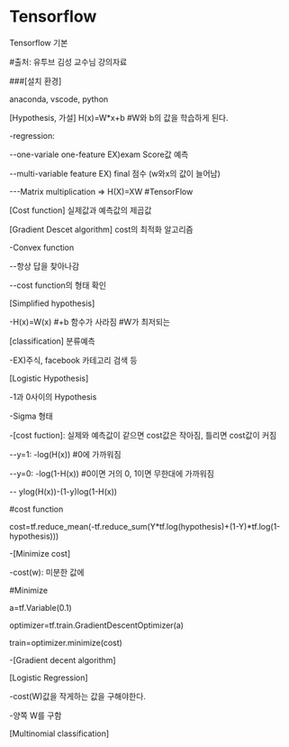 # Tensorflow 
Tensorflow 기본

#출처: 유투브 김성 교수님 강의자료


###[설치 환경]

anaconda, vscode, python



[Hypothesis, 가설]  H(x)=W*x+b #W와 b의 값을 학습하게 된다.

-regression:

  --one-variale one-feature EX)exam Score값 예측
  
  --multi-variable feature EX) final  점수 (w와x의 값이 늘어남)
    
   ---Matrix multiplication => H(X)=XW #TensorFlow



[Cost function] 실제값과 예측값의 제곱값



[Gradient Descet algorithm] cost의 최적화 알고리즘

-Convex function
  
  --항상 답을 찾아나감
  
  --cost function의 형태 확인
  
  
  
[Simplified hypothesis]
  
 -H(x)=W(x) #+b 함수가 사라짐 #W가 최저되는 



[classification] 분류예측

-EX)주식, facebook 카테고리 검색 등



[Logistic Hypothesis]

-1과 0사이의 Hypothesis

-Sigma 형태

-[cost fuction]: 실제와 예측값이 같으면 cost값은 작아짐, 틀리면 cost값이 커짐

   --y=1: -log(H(x)) #0에 가까워짐
   
   --y=0: -log(1-H(x)) #0이면 거의 0, 1이면 무한대에 가까워짐
   
   --  ylog(H(x))-(1-y)log(1-H(x))
   
 #cost function
 
  cost=tf.reduce_mean(-tf.reduce_sum(Y*tf.log(hypothesis)+(1-Y)*tf.log(1-hypothesis)))
   
-[Minimize cost]

  -cost(w): 미분한 값에 
  
  #Minimize
  
  a=tf.Variable(0.1)
  
  optimizer=tf.train.GradientDescentOptimizer(a)
  
  train=optimizer.minimize(cost)
  
-[Gradient decent algorithm]




[Logistic Regression]

-cost(W)값을 작게하는 값을 구해야한다.

-양쪽 W를 구함



[Multinomial classification]

  
  
   
   
   


